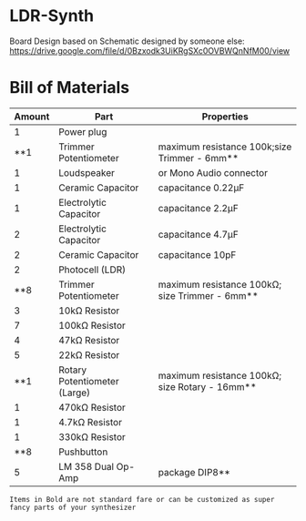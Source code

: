 # LDR-Synth
Board Design based on Schematic designed by someone else:
https://drive.google.com/file/d/0Bzxodk3UiKRgSXc0OVBWQnNfM00/view

# Bill of Materials
|Amount|Part|Properties|
|---|---|---|
|1|Power plug||
|**1|Trimmer Potentiometer|maximum resistance 100k;size Trimmer - 6mm**|
|1|Loudspeaker|or Mono Audio connector| 	
|1|Ceramic Capacitor|capacitance 0.22µF|
|1|Electrolytic Capacitor|capacitance 2.2µF|
|2|Electrolytic Capacitor|capacitance 4.7µF|
|2|Ceramic Capacitor|capacitance 10pF|
|2|Photocell (LDR)||
|**8|Trimmer Potentiometer|maximum resistance 100kΩ; size Trimmer - 6mm**|
|3|10kΩ Resistor||
|7|100kΩ Resistor||
|4|47kΩ Resistor||
|5|22kΩ Resistor||
|**1|Rotary Potentiometer (Large)|maximum resistance 100kΩ; size Rotary - 16mm**|
|1|470kΩ Resistor||
|1|4.7kΩ Resistor||
|1|330kΩ Resistor||
|**8|Pushbutton||
|5|LM 358 Dual Op-Amp|package DIP8**|

``Items in Bold are not standard fare or can be customized as super fancy parts of your synthesizer``

